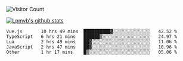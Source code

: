 ![Visitor Count](https://profile-counter.glitch.me/Lpmvb/count.svg)

[![Lpmvb's github stats](https://github-readme-stats.vercel.app/api?username=lpmvb&show_icons=true&title_color=fff&icon_color=79ff97&text_color=9f9f9f&bg_color=151515)](https://github.com/anuraghazra/github-readme-stats)

<!--
Here are some ideas to get you started:

- 🔭 I’m currently working on ...
- 🌱 I’m currently learning ...
- 👯 I’m looking to collaborate on ...
- 🤔 I’m looking for help with ...
- 💬 Ask me about ...
- 📫 How to reach me: ...
- 😄 Pronouns: ...
- ⚡ Fun fact: ...
-->

<!--START_SECTION:waka-->

```text
Vue.js       10 hrs 49 mins  ██████████▓░░░░░░░░░░░░░░   42.52 %
TypeScript   6 hrs 21 mins   ██████▒░░░░░░░░░░░░░░░░░░   24.97 %
Lua          2 hrs 49 mins   ██▓░░░░░░░░░░░░░░░░░░░░░░   11.06 %
JavaScript   2 hrs 47 mins   ██▓░░░░░░░░░░░░░░░░░░░░░░   10.96 %
Other        1 hr 17 mins    █▒░░░░░░░░░░░░░░░░░░░░░░░   05.06 %
```

<!--END_SECTION:waka-->
